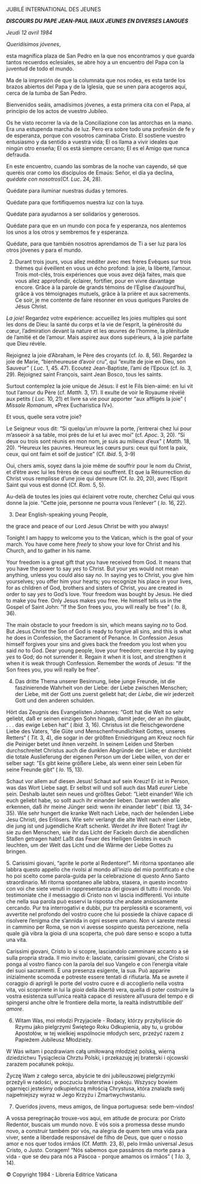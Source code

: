 JUBILÉ INTERNATIONAL DES JEUNES

***DISCOURS DU PAPE JEAN-PAUL II******AUX JEUNES EN DIVERSES LANGUES***

*Jeudi 12 avril 1984*

*Queridísimos jóvenes*,

esta magnífica plaza de San Pedro en la que nos encontramos y que guarda tantos recuerdos eclesiales, se abre hoy a un encuentro del Papa con la juventud de todo el mundo.

Ma de la impresión de que la columnata que nos rodea, es esta tarde los brazos abiertos del Papa y de la Iglesia, que se unen para acogeros aquí, cerca de la tumba de San Pedro.

Bienvenidos seáis, amadísimos jóvenes, a esta primera cita con el Papa, al principio de los actos de vuestro Jubileo.

Os he visto recorrer la vía de la Conciliazione con las antorchas en la mano. Era una estupenda marcha de luz. Pero era sobre todo una profesión de fe y de esperanza, porque con vosotros caminaba Cristo. El sostiene vuestro entusiasmo y da sentido a vuestra vida; El os llama a vivir ideales que ningún otro enseña; El os está siempre cercano; El es el Amigo que nunca defrauda.

En este encuentro, cuando las sombras de la noche van cayendo, sé que queréis orar como los discípulos de Emaús: Señor, el día ya declina, *quédate con nosotros*(Cf. *Luc*. 24, 28).

Quédate para iluminar nuestras dudas y temores.

Quédate para que fortifiquemos nuestra luz con la tuya.

Quédate para ayudarnos a ser solidarios y generosos.

Quédate para que en un mundo con poca fe y esperanza, nos alentemos los unos a los otros y sembremos fe y esperanza.

Quédate, para que también nosotros aprendamos de Ti a ser luz para los otros jóvenes y para el mundo.

2) Durant trois jours, vous allez méditer avec mes frères Evêques sur trois thèmes qui éveillent en vous un écho profond: la joie, la liberté, l’amour. Trois mot-clés, trois expériences que vous avez déjà faites, mais que vous allez approfondir, éclairer, fortifier, pour en vivre davantage encore. Grâce à la parole de grands témoins de l’Eglise d’aujourd’hui, grâce à vos témoignages mutuels, grâce à la prière et aux sacrements. Ce soir, je me contente de faire résonner en vous quelques Paroles de Jésus Christ.

*La joie!* Regardez votre expérience: accueillez les joies multiples qui sont les dons de Dieu: la santé du corps et la vie de l’esprit, la générosité du cœur, l’admiration devant la nature et les œuvres de l’homme, la plénitude de l’amitié et de l’amour. Mais aspirez aux dons supérieurs, à la joie parfaite que Dieu révèle.

Rejoignez la joie d’Abraham, le Père des croyants (cf. *Io.* 8, 56). Regardez la joie de Marie, “bienheureuse d’avoir cru”, qui “exulte de joie en Dieu, son Sauveur” ( *Luc.* 1, 45. 47). Ecoutez Jean-Baptiste, l’ami de l’Epoux (cf. *Io.* 3, 29). Rejoignez saint François, saint Jean Bosco, tous les saints.

Surtout contemplez la joie unique de Jésus: il est le Fils bien-aimé: en lui vit tout l’amour du Père (cf. *Matth.* 3, 17). Il exulte de voir le Royaume révélé aux petits ( *Luc.* 10, 21) et livre sa vie pour apporter “aux affligés la joie” ( *Missale Romanum*, «Prex Eucharistica IV»).

Et vous, quelle sera votre joie?

Le Seigneur vous dit: “Si quelqu’un m’ouvre la porte, j’entrerai chez lui pour m’asseoir à sa table, moi près de lui et lui avec moi” (cf. *Apoc.* 3, 20). “Si deux ou trois sont réunis en mon nom, je suis au milieux d’eux” ( *Matth.* 18, 20). “Heureux les pauvres. Heureux les cœurs purs: ceux qui font la paix, ceux, qui ont faim et soif de justice” (Cf. *Ibid*. 5, 3-9)

Oui, chers amis, soyez dans la joie même de souffrir pour le nom du Christ, et d’être avec lui les frères de ceux qui souffrent. Et que la Résurrection du Christ vous remplisse d’une joie qui demeure (Cf. *Io.* 20, 20), avec l’Esprit Saint qui vous est donné (Cf. *Rom.* 5, 5).

Au-delà de toutes les joies qui éclairent votre route, cherchez Celui qui vous donne la joie. “Cette joie, personne ne pourra vous l’enlever” ( *Io.* 16, 22).

3) Dear English-speaking young People,

the grace and peace of our Lord Jesus Christ be with you always!

Tonight I am happy to welcome you to the Vatican, which is the goal of your march. You have come here *freely* to show your love for Christ and his Church, and to gather in his name.

Your freedom is a great gift that you have received from God. It means that you have the power to say *yes* to Christ. But your yes would not mean anything, unless you could also say *no*. In saying yes to Christ, you give him yourselves; you offer him your hearts; you recognize his place in your lives, for as children of God, brothers and sisters of Christ, you are created in order to say *yes* to God’s love. Your freedom was bought by Jesus. He died to make you free. Only Jesus makes you free. He himself tells us in the Gospel of Saint John: "If the Son frees you, you will really be free" ( *Io.* 8, 36).

The main obstacle to your freedom is sin, which means saying *no* to God. But Jesus Christ the Son of God is ready to forgive all sins, and this is what he does in Confession, the Sacrament of Penance. In Confession Jesus himself forgives your sins and gives back the freedom you lost when you said *no* to God. Dear young people, love your freedom; exercise it by saying *yes* to God; do not surrender it. Regain it when it is lost, and strengthen it when it is weak through Confession. Remember the words of Jesus: "If the Son frees you, you will really be free".

4) Das dritte Thema unserer Besinnung, liebe junge Freunde, ist die faszinierende Wahrheit von der Liebe: der Liebe zwischen Menschen; der Liebe, mit der Gott uns zuerst geliebt hat; der *Liebe*, die wir jederzeit Gott und den anderen schulden.

Hört das Zeugnis des Evangelisten Johannes: ”Gott hat die Welt so sehr geliebt, daß er seinen einzigen Sohn hingab, damit jeder, der an ihn glaubt,  . . . das ewige Leben hat“ ( *Ibid.* 3, 16). Christus ist die fleischgewordene Liebe des Vaters, ”die Güte und Menschenfreundlichkeit Gottes, unseres Retters“ ( *Tit.* 3, 4), die sogar in der größten Erniedrigung am Kreuz noch für die Peiniger betet und ihnen verzeiht. In seinem Leiden und Sterben durchschreitet Christus auch die dunklen Abgründe der Liebe; er durchlebt die totale Auslieferung der eigenen Person um der Liebe willen, von der er selber sagt: ”Es gibt keine größere Liebe, als wenn einer sein Leben für seine Freunde gibt“ ( *Io.* 15, 13).

Schaut vor allem auf diesen Jesus! Schaut auf sein Kreuz! Er ist in Person, was das Wort Liebe sagt. Er selbst will und soll auch das Maß *eurer* Liebe sein. Deshalb lautet sein neues und größtes Gebot: ”Liebt einander! Wie ich euch geliebt habe, so sollt auch ihr einander lieben. Daran werden alle erkennen, daß ihr meine Jünger seid: wenn ihr einander liebt“ ( *Ibid.* 13, 34-35). Wie sehr hungert die kranke Welt nach Liebe, nach der heilenden Liebe Jesu Christi, des Erlösers. Wie sehr verlangt die alte Welt nach einer Liebe, die jung ist und jugendliche Kraft schenkt. Werdet *ihr* ihre Boten! Tragt *ihr* sie zu den Menschen, wie ihr das Licht der Fackeln durch die abendlichen Staßen getragen habt! Laßt das Feuer des Heiligen Geistes in euch leuchten, um der Welt das Licht und die Wärme der Liebe Gottes zu bringen.

5\. Carissimi giovani, “aprite le porte al Redentore!”. Mi ritorna spontaneo alle labbra questo appello che rivolsi al mondo all’inizio del mio pontificato e che ho poi scelto come parola-guida per la celebrazione di questo Anno Santo straordinario. Mi ritorna spontaneo alle labbra, stasera, in questo incontro con voi che siete venuti in rappresentanza dei giovani di tutto il mondo. Voi testimoniate che il messaggio di Cristo non vi lascia indifferenti. Voi intuite che nella sua parola può esservi la risposta che andate ansiosamente cercando. Pur tra interrogativi e dubbi, pur tra perplessità e scoramenti, voi avvertite nel profondo del vostro cuore che lui possiede la chiave capace di risolvere l’enigma che s’annida in ogni essere umano. Non vi sareste messi in cammino per Roma, se non vi avesse sospinto questa percezione, nella quale già vibra la gioia di una scoperta, che può dare senso e scopo a tutta una vita.

Carissimi giovani, Cristo lo si scopre, lasciandolo camminare accanto a sé sulla propria strada. Il mio invito è: lasciate, carissimi giovani, che Cristo si ponga al vostro fianco con la parola del suo Vangelo e con l’energia vitale dei suoi sacramenti. È una presenza esigente, la sua. Può apparire inizialmente scomoda e potreste essere tentati di rifiutarla. Ma se avrete il coraggio di aprirgli le porte del vostro cuore e di accoglierlo nella vostra vita, voi scoprirete in lui la *gioia* della *libertà* vera, quella di poter costruire la vostra esistenza sull’unica realtà capace di resistere all’usura del tempo e di spingersi anche oltre le frontiere della morte, la realtà indistruttibile dell’ *amore*.

6) Witam Was, moi młodzi Przyjaciele - Rodacy, którzy przybyliście do Rzymu jako pielgrzymi Świętego Roku Odkupienia, aby tu, u grobów Apostołów, w tej wielkiej wspólnocie młodych serc, przeżyć razem z Papieżem Jubileusz Młodzieży.

W Was witam i pozdrawiam całą umiłowaną młodzież polską, wierną dziedzictwu Tysiąclecia Chrztu Polski, i przekazuję jej braterski i ojcowski zarazem pocałunek pokoju.

Życzę Wam z całego serca, abyście te dni jubileuszowej pielgrzymki przeżyli w radości, w poczuciu braterstwa i pokoju. Wszyscy bowiem ogarnięci jesteśmy odkupieńczą miłością Chrystusa, która znalazła swój najpełniejszy wyraz w Jego Krzyżu i Zmartwychwstaniu.

7) Queridos jovens, meus amigos, de língua portuguesa: sede bem-vindos!

A vossa peregrinação trouxe-vos aqui, em atitude de procura: por Cristo Redentor, buscais um mundo novo. E vós sois a promessa desse mundo novo, a construir também por vós, na alegria de quem tem uma vida para viver, sente a liberdade responsável de filho de Deus, que quer o nosso amor e nos quer todos irmãos (Cf. *Matth.* 23, 8), pelo Irmão universal Jesus Cristo, o Justo. Coragem! “Nós sabemos que passámos da morte para a vida - que se deu para nós a Páscoa - porque amamos os irmãos” ( *1 Io.* 3, 14).

©  Copyright 1984 - Libreria Editrice Vaticana